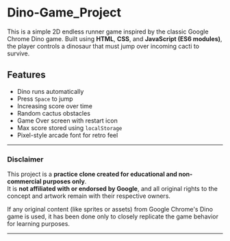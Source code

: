 # Dino-Game_Project
This is a simple 2D endless runner game inspired by the classic Google Chrome Dino game. Built using **HTML**, **CSS**, and **JavaScript (ES6 modules)**, the player controls a dinosaur that must jump over incoming cacti to survive.

## Features

- Dino runs automatically
- Press `Space` to jump
- Increasing score over time
- Random cactus obstacles
- Game Over screen with restart icon
- Max score stored using `localStorage`
- Pixel-style arcade font for retro feel
---

### Disclaimer

This project is a **practice clone created for educational and non-commercial purposes only**.  
It is **not affiliated with or endorsed by Google**, and all original rights to the concept and artwork remain with their respective owners.

If any original content (like sprites or assets) from Google Chrome's Dino game is used, it has been done only to closely replicate the game behavior for learning purposes.


---
